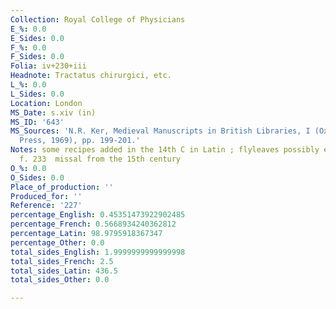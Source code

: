 ```yaml
---
Collection: Royal College of Physicians
E_%: 0.0
E_Sides: 0.0
F_%: 0.0
F_Sides: 0.0
Folia: iv+230+iii
Headnote: Tractatus chirurgici, etc.
L_%: 0.0
L_Sides: 0.0
Location: London
MS_Date: s.xiv (in)
MS_ID: '643'
MS_Sources: 'N.R. Ker, Medieval Manuscripts in British Libraries, I (Oxford: Clarendon
  Press, 1969), pp. 199-201.'
Notes: some recipes added in the 14th C in Latin ; flyleaves possibly erased decretals;
  f. 233  missal from the 15th century
O_%: 0.0
O_Sides: 0.0
Place_of_production: ''
Produced_for: ''
Reference: '227'
percentage_English: 0.45351473922902485
percentage_French: 0.5668934240362812
percentage_Latin: 98.9795918367347
percentage_Other: 0.0
total_sides_English: 1.9999999999999998
total_sides_French: 2.5
total_sides_Latin: 436.5
total_sides_Other: 0.0

---
```

